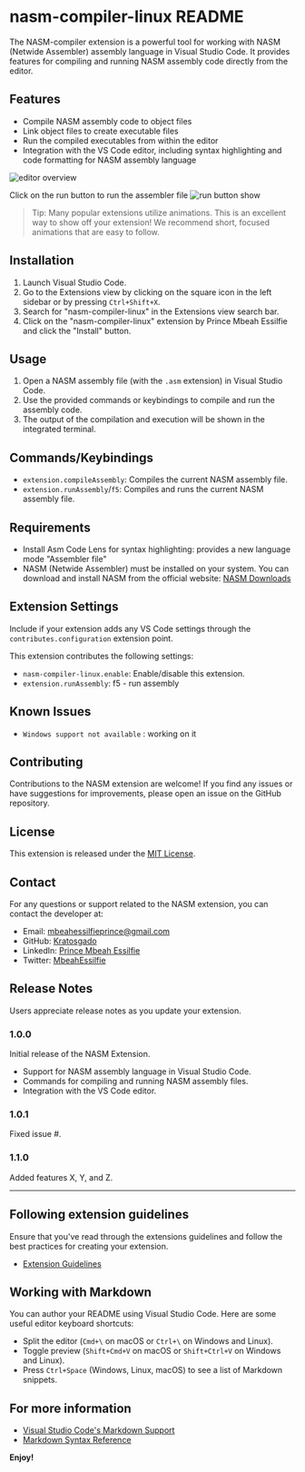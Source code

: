 # nasm-compiler-linux README

The NASM-compiler extension is a powerful tool for working with NASM (Netwide Assembler) assembly language in Visual Studio Code. It provides features for compiling and running NASM assembly code directly from the editor.


## Features

- Compile NASM assembly code to object files
- Link object files to create executable files
- Run the compiled executables from within the editor
- Integration with the VS Code editor, including syntax highlighting and code formatting for NASM assembly language

![editor overview](https://kgopinion.com/wp-content/uploads/2023/07/for-extension.png)

Click on the run button to run the assembler file
![run button show](https://kgopinion.com/wp-content/uploads/2023/07/for-extension-run.png)

> Tip: Many popular extensions utilize animations. This is an excellent way to show off your extension! We recommend short, focused animations that are easy to follow.


## Installation
1. Launch Visual Studio Code.
2. Go to the Extensions view by clicking on the square icon in the left sidebar or by pressing `Ctrl+Shift+X`.
3. Search for "nasm-compiler-linux" in the Extensions view search bar.
4. Click on the "nasm-compiler-linux" extension by Prince Mbeah Essilfie and click the "Install" button.


## Usage
1. Open a NASM assembly file (with the `.asm` extension) in Visual Studio Code.
2. Use the provided commands or keybindings to compile and run the assembly code.
3. The output of the compilation and execution will be shown in the integrated terminal.


## Commands/Keybindings
- `extension.compileAssembly`: Compiles the current NASM assembly file.
- `extension.runAssembly`/`f5`: Compiles and runs the current NASM assembly file.

## Requirements
- Install Asm Code Lens for syntax highlighting: provides a new language mode "Assembler file"
- NASM (Netwide Assembler) must be installed on your system. You can download and install NASM from the official website: [NASM Downloads](https://www.nasm.us/)


## Extension Settings

Include if your extension adds any VS Code settings through the `contributes.configuration` extension point.

This extension contributes the following settings:

* `nasm-compiler-linux.enable`: Enable/disable this extension.
* `extension.runAssembly`: f5 - run assembly 

## Known Issues
* `Windows support not available` : working on it

## Contributing
Contributions to the NASM extension are welcome! If you find any issues or have suggestions for improvements, please open an issue on the GitHub repository.

## License
This extension is released under the [MIT License](LICENSE).

## Contact
For any questions or support related to the NASM extension, you can contact the developer at:
- Email: [mbeahessilfieprince@gmail.com](mailto:mbeahessilfieprince@gmail.com)
- GitHub: [Kratosgado](https://github.com/Kratosgado)
- LinkedIn: [Prince Mbeah Essilfie](https://www.linkedin.com/in/prince-mbeah-essilfie-6bb0b5231/)
- Twitter: [MbeahEssilfie](https://twitter.com/MbeahEssilfie)

## Release Notes

Users appreciate release notes as you update your extension.

### 1.0.0

Initial release of the NASM Extension.

- Support for NASM assembly language in Visual Studio Code.
- Commands for compiling and running NASM assembly files.
- Integration with the VS Code editor.

### 1.0.1

Fixed issue #.

### 1.1.0

Added features X, Y, and Z.

---

## Following extension guidelines

Ensure that you've read through the extensions guidelines and follow the best practices for creating your extension.

* [Extension Guidelines](https://code.visualstudio.com/api/references/extension-guidelines)

## Working with Markdown

You can author your README using Visual Studio Code. Here are some useful editor keyboard shortcuts:

* Split the editor (`Cmd+\` on macOS or `Ctrl+\` on Windows and Linux).
* Toggle preview (`Shift+Cmd+V` on macOS or `Shift+Ctrl+V` on Windows and Linux).
* Press `Ctrl+Space` (Windows, Linux, macOS) to see a list of Markdown snippets.

## For more information

* [Visual Studio Code's Markdown Support](http://code.visualstudio.com/docs/languages/markdown)
* [Markdown Syntax Reference](https://help.github.com/articles/markdown-basics/)

**Enjoy!**
